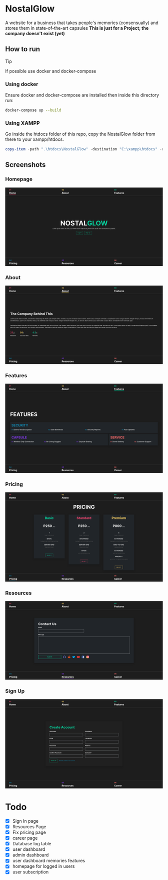 # NostalGlow
A website for a business that takes people's memories (consensually) and stores them in state-of-the-art capsules
**This is just for a Project; the company doesn't exist (yet)**

## How to run
> [!TIP]
> If possible use docker and docker-compose
### Using docker
Ensure docker and docker-compose are installed then inside this directory run:
```bash
docker-compose up --build
```
### Using XAMPP
Go inside the htdocs folder of this repo, copy the NostalGlow folder from there to your xampp/htdocs.
```powershell
copy-item -path ".\htdocs\NostalGlow" -destination "C:\xampp\htdocs" -recursive
```

## Screenshots
### Homepage
![homepage](./assets/screenshots/0-homepage.png)
### About
![about](./assets/screenshots/1-about.png)
### Features
![features](./assets/screenshots/2-features.png)
### Pricing
![pricing](./assets/screenshots/3-pricing.png)
### Resources
![resources](./assets/screenshots/4-resources.png)
### Sign Up
![signup](./assets/screenshots/6-signup.png)

# Todo
- [x] Sign In page
- [x] Resources Page
- [x] Fix pricing page
- [x] career page
- [x] Database log table
- [x] user dashboard
- [x] admin dashboard
- [x] user dashboard memories features
- [x] homepage for logged in users
- [x] user subscription
